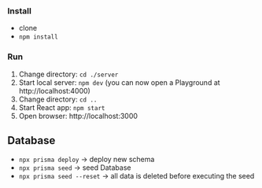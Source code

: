 ### Install
* clone
* `npm install`

### Run
1. Change directory: `cd ./server`
2. Start local server: `npm dev` (you can now open a Playground at http://localhost:4000)
3. Change directory: `cd ..`
4. Start React app: `npm start`
5. Open browser: http://localhost:3000

## Database
* `npx prisma deploy` → deploy new schema
* `npx prisma seed` → seed Database
* `npx prisma seed --reset` → all data is deleted before executing the seed
